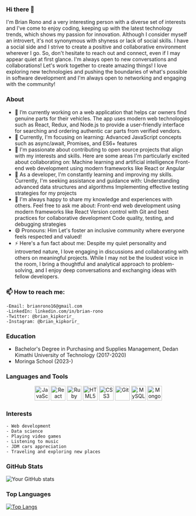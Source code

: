 ### Hi there 👋
I'm Brian Rono and a very interesting person with a diverse set of interests and I've come to enjoy coding, keeping up with the latest technology trends, which shows my passion for innovation. Although I consider myself an introvert, it's not synonymous with shyness or lack of social skills. I have a social side and I strive to create a positive and collaborative environment wherever I go. So, don't hesitate to reach out and connect, even if I may appear quiet at first glance. I'm always open to new conversations and collaborations! Let's work together to create amazing things! I love exploring new technologies and pushing the boundaries of what's possible in software development and I'm always open to networking and engaging with the community! 
<!-- ![Colorful Background](https://e0.pxfuel.com/wallpapers/459/183/desktop-wallpaper-dark-colorful-1080-x-2160-blue-and-black.jpg) -->

### About
- 🔭 I’m currently working on a web application that helps car owners find genuine parts for their vehicles.
    The app uses modern web technologies such as React, Redux, and Node.js to provide a user-friendly interface for searching and ordering authentic car parts from verified vendors.
- 🌱 Currently, I'm focusing on learning:
    Advanced JavaScript concepts such as async/await, Promises, and ES6+ features
- 👯 I'm passionate about contributing to open source projects that align with my interests and skills. Here are some areas I'm particularly excited about collaborating on:
    Machine learning and artificial intelligence
    Front-end web development using modern frameworks like React or Angular
- 🤔 As a developer, I'm constantly learning and improving my skills. Currently, I'm seeking assistance and guidance with:
    Understanding advanced data structures and algorithms
    Implementing effective testing strategies for my projects
- 💬 I'm always happy to share my knowledge and experiences with others. Feel free to ask me about:
    Front-end web development using modern frameworks like React
    Version control with Git and best practices for collaborative development
    Code quality, testing, and debugging strategies
- 😄 Pronouns: Him
    Let's foster an inclusive community where everyone feels respected and valued!
- ⚡ Here's a fun fact about me:
    Despite my quiet personality and introverted nature, I love engaging in discussions and collaborating with others on meaningful projects. While I may not be the loudest voice in the room, I bring a thoughtful and analytical approach to problem-solving, and I enjoy deep conversations and exchanging ideas with fellow developers.
### 📫 How to reach me:   
    -Email: brianrono16@gmail.com 
    -LinkedIn: linkedin.com/in/brian-rono
    -Twitter: @brian_kipkorir_ 
    -Instagram: @brian_kipkorir_  
### Education
- Bachelor's Degree in Purchasing and Supplies Management, Dedan Kimathi University of Technology (2017-2020)
- Moringa School (2023-)

### Languages and Tools
<p align="center">
    <img src="https://img.icons8.com/color/48/000000/javascript.png" alt="JavaScript" title="JavaScript" width="40" height="40" />
    <img src="https://img.icons8.com/color/48/000000/react-native.png" alt="React" title="React" width="40" height="40" />
    <img src="https://img.icons8.com/color/48/000000/ruby.png" alt="Ruby" title="Ruby" width="40" height="40" />
    <img src="https://img.icons8.com/color/48/000000/html-5.png" alt="HTML5" title="HTML5" width="40" height="40" />
    <img src="https://img.icons8.com/color/48/000000/css3.png" alt="CSS3" title="CSS3" width="40" height="40" />
    <img src="https://img.icons8.com/color/48/000000/git.png" alt="Git" title="Git" width="40" height="40" />
    <img src="https://img.icons8.com/color/48/000000/mysql.png" alt="MySQL" title="MySQL" width="40" height="40" />
    <img src="https://img.icons8.com/color/48/000000/mongodb.png" alt="MongoDB" title="MongoDB" width="40" height="40" />
    
</p>

### Interests
    - Web development
    - Data science
    - Playing video games
    - Listening to music
    - JDM cars appreciation 
    - Traveling and exploring new places

### GitHub Stats
![Your GitHub stats](https://github-readme-stats.vercel.app/api?username=brianrono&show_icons=true&theme=transparent)

### Top Languages
[![Top Langs](https://github-readme-stats.vercel.app/api/top-langs/?username=brianrono)](https://github.com/brianrono/github-readme-stats)
